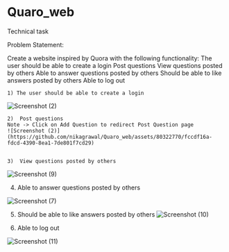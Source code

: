 # Quaro_web
Technical task

Problem Statement:

Create a website inspired by Quora with the following functionality:
    The user should be able to create a login
    Post questions
    View questions posted by others 
    Able to answer questions posted by others
    Should be able to like answers posted by others
    Able to log out

    1) The user should be able to create a login
    
![Screenshot (2)](https://github.com/nikagrawal/Quaro_web/assets/80322770/89edf36f-cd41-4843-b34c-4ba809a70eaa)


    2)  Post questions
    Note -> Click on Add Question to redirect Post Question page
    ![Screenshot (2)](https://github.com/nikagrawal/Quaro_web/assets/80322770/fccdf16a-fdcd-4390-8ea1-7de801f7cd29)


    3)  View questions posted by others 
    
    
![Screenshot (9)](https://github.com/nikagrawal/Quaro_web/assets/80322770/63afd1e1-85e8-4d02-ac8f-0e92d6671042)


4) Able to answer questions posted by others

![Screenshot (7)](https://github.com/nikagrawal/Quaro_web/assets/80322770/ade0c2e8-dc6d-4437-bb2f-0b37ec4a268a)

5) Should be able to like answers posted by others
![Screenshot (10)](https://github.com/nikagrawal/Quaro_web/assets/80322770/fb2ffe1c-2bb3-4fdd-93a4-fc8a4ac52595)

   

6)  Able to log out

![Screenshot (11)](https://github.com/nikagrawal/Quaro_web/assets/80322770/8c4baef7-96d3-4979-9224-676f59aac208)

